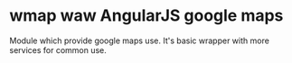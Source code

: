 # wmap waw AngularJS google maps
Module which provide google maps use. It's basic wrapper with more services for common use.
